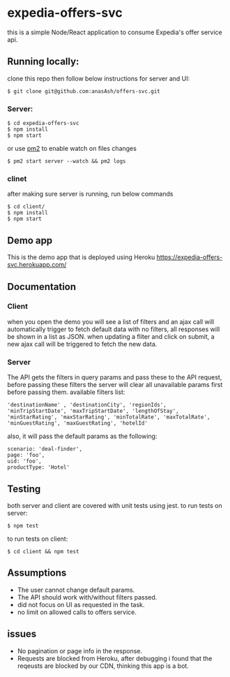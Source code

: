 # expedia-offers-svc
this is a simple Node/React application to consume Expedia's offer service api.

## Running locally:
clone this repo then follow below instructions for server and UI:
```
$ git clone git@github.com:anasAsh/offers-svc.git
```
### Server:
```
$ cd expedia-offers-svc
$ npm install
$ npm start
```

or use [pm2](https://pm2.keymetrics.io) to enable watch on files changes
```
$ pm2 start server --watch && pm2 logs
```

### clinet
after making sure server is running, run below commands
```
$ cd client/
$ npm install
$ npm start
```


## Demo app
This is the demo app that is deployed using Heroku https://expedia-offers-svc.herokuapp.com/


## Documentation
### Client
when you open the demo you will see a list of filters and an ajax call will automatically trigger to fetch default data with no filters, all responses will be shown in a list as JSON.
when updating a fliter and click on submit, a new ajax call will be triggered to fetch the new data.
### Server
The API gets the filters in query params and pass these to the API request, before passing these filters the server will clear all unavailable params first before passing them.
available filters list:
```
'destinationName' , 'destinationCity', 'regionIds', 'minTripStartDate', 'maxTripStartDate', 'lengthOfStay', 'minStarRating', 'maxStarRating', 'minTotalRate', 'maxTotalRate', 'minGuestRating', 'maxGuestRating', 'hotelId'
```


also, it will pass the default params as the following:
```
scenario: 'deal-finder',
page: 'foo',
uid: 'foo',
productType: 'Hotel'
```

## Testing
both server and client are covered with unit tests using jest.
to run tests on server:
```
$ npm test
```
to run tests on client:
```
$ cd client && npm test
```

## Assumptions
- The user cannot change default params.
- The API should work with/without filters passed.
- did not focus on UI as requested in the task.
- no limit on allowed calls to offers service.


## issues
- No pagination or page info in the response.
- Requests are blocked from Heroku, after debugging i found that the reqeusts are blocked by our CDN, thinking this app is a bot.





